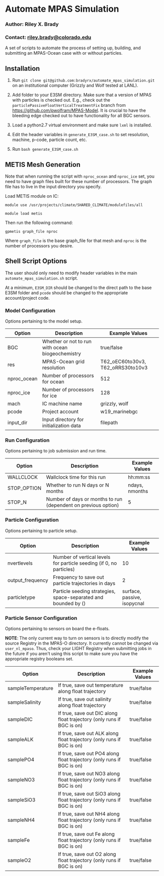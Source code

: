 # Automate MPAS Simulation

### Author: Riley X. Brady
### Contact: riley.brady@colorado.edu

A set of scripts to automate the process of setting up, building, and submitting an MPAS-Ocean case with or without particles.

## Installation

1. Run `git clone git@github.com:bradyrx/automate_mpas_simulation.git` on an institutional computer (Grizzly and Wolf tested at LANL).

2. Add folder to your E3SM directory. Make sure that a version of MPAS with particles is checked out. E.g., check out the `particlePassiveFloatVerticalTreatmentFix` branch from https://github.com/pwolfram/MPAS-Model. It is crucial to have the bleeding edge checked out to have functionality for all BGC sensors.

3. Load a python2.7 virtual environment and make sure `lxml` is installed.

4. Edit the header variables in `generate_E3SM_case.sh` to set resolution, machine, p-code, particle count, etc.

5. Run `bash generate_E3SM_case.sh`

## METIS Mesh Generation

Note that when running the script with `nproc_ocean` and `nproc_ice` set, you need to have graph files built for these number of processors. The graph file has to live in the input directory you specify. 

Load METIS module on IC:

`module use /usr/projects/climate/SHARED_CLIMATE/modulefiles/all`

`module load metis`

Then run the following command:

`gpmetis graph_file nproc`

Where `graph_file` is the base graph_file for that mesh and `nproc` is the number of processors you desire.

## Shell Script Options

The user should only need to modify header variables in the main `automate_mpas_simulation.sh` script.

At a minimum, `E3SM_DIR` should be changed to the direct path to the base E3SM folder and `pcode` should be changed to the appropriate account/project code.

### Model Configuration

Options pertaining to the model setup.

| Option      |  Description                                     | Example Values                    |
|-------------|--------------------------------------------------|-----------------------------------|
| BGC         | Whether or not to run with ocean biogeochemistry | true/false                        |
| res         | MPAS-Ocean grid resolution                       | T62_oEC60to30v3, T62_oRRS30to10v3 |
| nproc_ocean | Number of processors for ocean                   | 512                               |
| nproc_ice   | Number of processors for ice                     | 128                               |
| mach        | IC machine name                                  | grizzly, wolf                     |
| pcode       | Project account                                  | w19_marinebgc                     |
| input_dir   | Input directory for initialization data          | filepath                          |

### Run Configuration

Options pertaining to job submission and run time.

| Option      |  Description                                                   | Example Values |
|-------------|----------------------------------------------------------------|----------------|
| WALLCLOCK   | Wallclock time for this run                                    | hh:mm:ss       |
| STOP_OPTION | Whether to run N days or N months                              | ndays, nmonths |
| STOP_N      | Number of days or months to run (dependent on previous option) | 5              |

### Particle Configuration

Options pertaining to particle setup.

| Option           |  Description                                                        | Example Values              |
|------------------|---------------------------------------------------------------------|-----------------------------|
| nvertlevels      | Number of vertical levels for particle seeding (if 0, no particles) | 10                          |
| output_frequency | Frequency to save out particle trajectories in days                 | 2                           |
| particletype     | Particle seeding strategies, space-separated and bounded by ()      | surface, passive, isopycnal |

### Particle Sensor Configuration

Options pertaining to sensors on board the e-floats.

**NOTE**: The only current way to turn on sensors is to directly modify the source Registry in the MPAS-O directory. It currently cannot be changed via `user_nl_mpaso`. Thus, check your LIGHT Registry when submitting jobs in the future if you aren't using this script to make sure you have the appropriate registry booleans set.

| Option            |  Description                                                          | Example Values |
|-------------------|-----------------------------------------------------------------------|----------------|
| sampleTemperature | If true, save out temperature along float trajectory                  | true/false     |
| sampleSalinity    | If true, save out salinity along float trajectory                     | true/false     |
| sampleDIC         | If true, save out DIC along float trajectory (only runs if BGC is on) | true/false     |
| sampleALK         | If true, save out ALK along float trajectory (only runs if BGC is on) | true/false     |
| samplePO4         | If true, save out PO4 along float trajectory (only runs if BGC is on) | true/false     |
| sampleNO3         | If true, save out NO3 along float trajectory (only runs if BGC is on) | true/false     |
| sampleSiO3         | If true, save out SiO3 along float trajectory (only runs if BGC is on) | true/false     |
| sampleNH4         | If true, save out NH4 along float trajectory (only runs if BGC is on) | true/false     |
| sampleFe         | If true, save out Fe along float trajectory (only runs if BGC is on) | true/false     |
| sampleO2         | If true, save out O2 along float trajectory (only runs if BGC is on) | true/false     |

